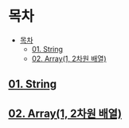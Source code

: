 # 목차
- [목차](#목차)
  - [01. String](#01-string)
  - [02. Array(1, 2차원 배열)](#02-array1-2차원-배열)

## [01. String](01)
## [02. Array(1, 2차원 배열)](02)